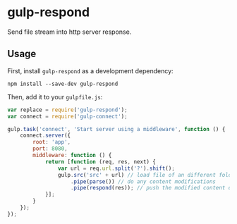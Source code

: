 gulp-respond
============

Send file stream into http server response.

## Usage

First, install `gulp-respond` as a development dependency:

```shell
npm install --save-dev gulp-respond
```

Then, add it to your `gulpfile.js`:

```javascript
var replace = require('gulp-respond');
var connect = require('gulp-connect');

gulp.task('connect', 'Start server using a middleware', function () {
    connect.server({
        root: 'app',
        port: 8080,
        middleware: function () {
            return [function (req, res, next) {
                var url = req.url.split('?').shift();
                gulp.src('src' + url) // load file of an different folder than the root one
                    .pipe(parse()) // do any content modifications
                    .pipe(respond(res)); // push the modified content directly to the response
            }];
        }
    });
});
```